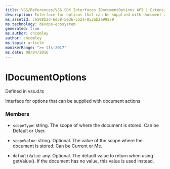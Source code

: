```yaml
---
title: VSS/References/VSS.SDK.Interfaces IDocumentOptions API | Extensions for Azure DevOps Services
description: Interface for options that can be supplied with document actions
ms.assetid: c6508b2d-6e58-5e26-552a-052ab2a99279
ms.technology: devops-ecosystem
generated: true
ms.author: chcomley
author: chcomley
ms.topic: article
monikerRange: ">= tfs-2017"
ms.date: 08/04/2016
---
```


# IDocumentOptions

Defined in vss.d.ts

Interface for options that can be supplied with document actions

### Members

- `scopeType`: string. The scope of where the document is stored. Can be Default or User.

- `scopeValue`: string. Optional. The value of the scope where the document is stored. Can be Current or Me.

- `defaultValue`: any. Optional. The default value to return when using getValue(). If the document has no value,
  this value is used instead.
